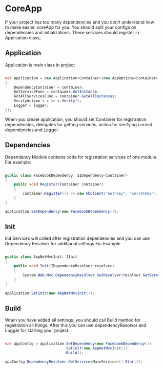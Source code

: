 # CoreApp

If your project has too many dependencies and you don't understand how to make easier, coreApp for you. 
You should split your configs on dependencies and initializations. These services should register in Application class;

Application
-----------

Application is main class in project

```c#

var application = new Application<Container>(new AppOptions<Container>
{
	DependencyContainer = container;
	GetServiceFunc = container.GetInstance;
	GetAllServicesFunc = container.GetAllInstances;
	VerifyAction = c => c.Verify();
	Logger = logger;
});

```

When you create application, you should set Container for registration dependencies, delegates for getting services, action for verifying correct dependencies and Logger.

Dependencies
------------

Dependency Module contains code for registration services of one module. For example:

```c#

public class FacebookDependency: IIDependency<Container>
{
	public void Register(Container container)
    {
        container.Register(() => new FbClient("authKey", "secretKey");
    }
}

application.SetDependency(new FacebookDependency());

```

Init
----

Init Services will called after registration dependencies and you can use Dependency Resolver for additional settings.For Example

```c#

public class AspNetMvcInit: IInit
{
	public void Init(IDependencyResolver resolver)
	{
		System.Web.Mvc.DependencyResolver.SetResolver(resolver.GetService, resolver.GetServices);
	}
}

application.SetInit(new AspNetMvcInit());

```

Build
-----

When you have added all settings, you should call Build method for registration all things. After this you can use dependencyResolver and Logger for starting your project.

```c#

var appConfig = application.SetDependency(new FacebookDependency())
						   .SetInit(new AspNetMvcInit())
						   .Build();

appConfig.DependencyResolver.GetService<MainService>().Start();

```
